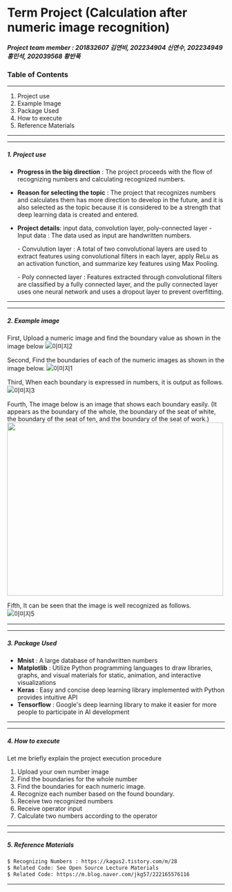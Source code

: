 # Term Project (Calculation after numeric image recognition) 
***Project team member : 201832607 김연비, 202234904 신연수, 202234949 홍민석, 202039568 황반푹***

### Table of Contents
---
1.  Project use
2.  Example Image
3.  Package Used
4.  How to execute
5.  Reference Materials

---
---
##### **1. Project use**
- **Progress in the big direction** : The project proceeds with the flow of recognizing numbers and calculating recognized numbers.

- **Reason for selecting the topic** : The project that recognizes numbers and calculates them has more direction to develop in the future, and it is also selected as the topic because it is considered to be a strength that deep learning data is created and entered.

- **Project details**: input data, convolution layer, poly-connected layer
    \- Input data : The data used as input are handwritten numbers.

    \- Convulution layer : A total of two convolutional layers are used to extract features using convolutional filters in each layer, apply ReLu as an activation function, and summarize key features using Max Pooling.
    
    \- Poly connected layer : Features extracted through convolutional filters are classified by a fully connected layer, and the pully connected layer uses one neural network and uses a dropout layer to prevent overfitting.
    
---
---
##### **2. Example image**

First, Upload a numeric image and find the boundary value as shown in the image below
![이미지2](https://user-images.githubusercontent.com/112548680/202973975-462098ab-858b-4add-b941-544ad93dbefb.jpg)

Second, Find the boundaries of each of the numeric images as shown in the image below.
![이미지1](https://user-images.githubusercontent.com/112548680/202973957-7f978732-1aca-46ca-9894-f6e71d98bf32.jpg)

Third, When each boundary is expressed in numbers, it is output as follows.  
![이미지3](https://user-images.githubusercontent.com/112548680/202973989-95153efd-af63-41d3-a345-f4f402052f05.jpg)

Fourth, The image below is an image that shows each boundary easily.
(It appears as the boundary of the whole, the boundary of the seat of white, the boundary of the seat of ten, and the boundary of the seat of work.)  
<img src="https://user-images.githubusercontent.com/112548680/202974000-7dcaa3f9-7e84-4adb-9c18-274ed1877abb.jpg"  width="500" height="400">

Fifth, It can be seen that the image is well recognized as follows.  
![이미지5](https://user-images.githubusercontent.com/112548680/202974012-8cabe3b8-a2c2-4e61-8108-e574d31ee6d3.png)

---
---
##### **3. Package Used**
- **Mnist** : A large database of handwritten numbers
- **Matplotlib** : Utilize Python programming languages to draw libraries, graphs, and visual materials for static, animation, and interactive visualizations
- **Keras** : Easy and concise deep learning library implemented with Python provides intuitive API
- **Tensorflow** : Google's deep learning library to make it easier for more people to participate in AI development
---
---
##### **4. How to execute**
Let me briefly explain the project execution procedure
1. Upload your own number image
2. Find the boundaries for the whole number
3. Find the boundaries for each numeric image.
4. Recognize each number based on the found boundary.
5. Receive two recognized numbers
6. Receive operator input
7. Calculate two numbers according to the operator
---
---
##### **5. Reference Materials**
```sh
$ Recognizing Numbers : https://kagus2.tistory.com/m/28
$ Related Code: See Open Source Lecture Materials
$ Related Code: https://m.blog.naver.com/jkg57/222165576116
```
---
